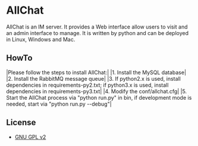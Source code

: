 AllChat
======================================

AllChat is an IM server. It provides a Web interface allow users to visit and an admin interface to manage. It is written by python and can be deployed in Linux, Windows and Mac.


## HowTo
|Please follow the steps to install AllChat:|
|1. Install the MySQL database|
|2. Install the RabbitMQ message queue|
|3. If python2.x is used, install dependencies in requirements-py2.txt; if python3.x is used, install dependencies in requirements-py3.txt|
|4. Modify the conf/allchat.cfg|
|5. Start the AllChat process via "python run.py" in bin, if development mode is needed, start via "python run.py --debug"|


## License
 * [GNU GPL v2](http://www.gnu.org/licenses/old-licenses/gpl-2.0.html)